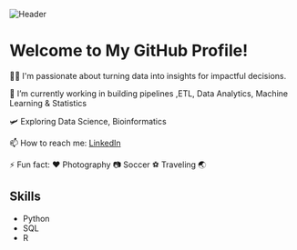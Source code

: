 <!-- README.md -->

![Header](https://github.com/njifack/assets/blob/main/header.svg)

# Welcome to My GitHub Profile!

👨‍💻 I'm passionate about turning data into insights for impactful decisions.

🔭 I’m currently working in building pipelines ,ETL, Data Analytics, Machine Learning & Statistics

🛩️ Exploring Data Science, Bioinformatics 

📫 How to reach me: [LinkedIn](https://www.linkedin.com/in/evanessa-nkenfack/)

⚡ Fun fact: ♥️ Photography 📷  Soccer ⚽️ Traveling 🌏 

## Skills
- Python
- SQL
- R
